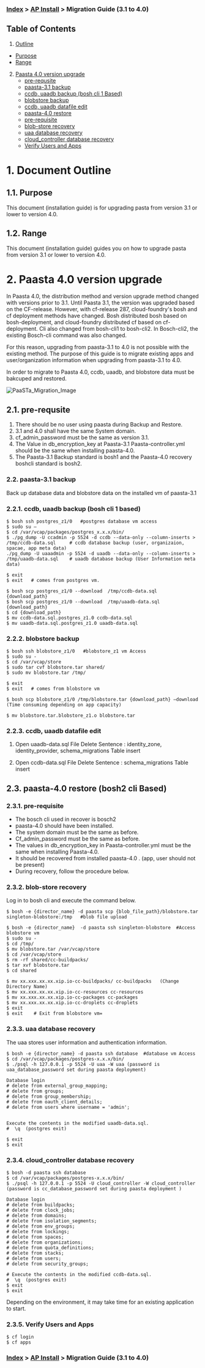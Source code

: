 ### [Index](https://github.com/PaaS-TA/Guide-eng/blob/master/README.md) > [AP Install](../README.md) > Migration Guide (3.1 to 4.0)

## Table of Contents

1. [Outline](#1)
  * [Purpose](#2)
  * [Range](#3)
2. [Paasta 4.0 version upgrade](#4)
	* [pre-requsite](#5)
	* [paasta-3.1 backup](#6)
    * [ccdb, uaadb backup (bosh cli 1 Based)](#7)
    * [blobstore backup](#8)
    * [ccdb, uaadb datafile edit](#9)
	* [paasta-4.0 restore](#10)
    * [pre-requisite](#11)
    * [blob-store recovery](#12)
    * [uaa database recovery](#13)
    * [cloud_controller database recovery](#14)
    * [Verify Users and Apps](#15)

# <div id='1'/>1.  Document Outline

## <div id='2'/>1.1.  Purpose
This document (installation guide) is for upgrading pasta from version 3.1 or lower to version 4.0.

## <div id='3'/>1.2.  Range
This document (installation guide) guides you on how to upgrade pasta from version 3.1 or lower to version 4.0.


# <div id='4'/>2. Paasta 4.0 version upgrade
In Paasta 4.0, the distribution method and version upgrade method changed with versions prior to 3.1. Until Paasta 3.1, the version was upgraded based on the CF-release. However, with cf-release 287, cloud-foundry's bosh and cf deployment methods have changed.
Bosh distributed bosh based on bosh-deployment, and cloud-foundry distributed cf based on cf-deployment. Cli also changed from bosh-cli1 to bosh-cli2. In Bosch-cli2, the existing Bosch-cli command was also changed.

For this reason, upgrading from paasta-3.1 to 4.0 is not possible with the existing method. The purpose of this guide is to migrate existing apps and user/organization information when upgrading from paasta-3.1 to 4.0.

In order to migrate to Paasta 4.0, ccdb, uaadb, and blobstore data must be bakcuped and restored.

![PaaSTa_Migration_Image]


## <div id='5'/>2.1.	pre-requsite

1.	There should be no user using paasta during Backup and Restore.
2.	3.1 and 4.0 shall have the same System domain.
3.	cf_admin_password must be the same as version 3.1.
4.	The Value in db_encryption_key at Paasta-3.1 Paasta-controller.yml should be the same when installing paasta-4.0. 
5.	The Paasta-3.1 Backup standard is bosh1 and the Paasta-4.0 recovery boshcli standard is bosh2.


### <div id='6'/>2.2.	paasta-3.1 backup

Back up database data and blobstore data on the installed vm of paasta-3.1


### <div id='7'/>2.2.1.	ccdb, uaadb backup (bosh cli 1 based)

```
$ bosh ssh postgres_z1/0   #postgres database vm access
$ sudo su –
$ cd /var/vcap/packages/postgres_x.x.x/bin/
$ ./pg_dump -U ccadmin -p 5524 -d ccdb --data-only --column-inserts > /tmp/ccdb-data.sql     # ccdb database backup (user, organizaion, spacae, app meta data)
./pg_dump -U uaaadmin -p 5524 -d uaadb --data-only --column-inserts > /tmp/uaadb-data.sql    # uaadb database backup (User Information meta data)

$ exit
$ exit   # comes from postgres vm.

$ bosh scp postgres_z1/0 --download  /tmp/ccdb-data.sql  {download_path}
$ bosh scp postgres_z1/0 --download  /tmp/uaadb-data.sql  {download_path}
$ cd {download_path}
$ mv ccdb-data.sql.postgres_z1.0 ccdb-data.sql
$ mv uaadb-data.sql.postgres_z1.0 uaadb-data.sql

```
### <div id='8'/>2.2.2.	blobstore backup

```
$ bosh ssh blobstore_z1/0   #blobstore_z1 vm Access
$ sudo su -
$ cd /var/vcap/store  
$ sudo tar cvf blobstore.tar shared/
$ sudo mv blobstore.tar /tmp/

$ exit
$ exit   # comes from blobstore vm

$ bosh scp blobstore_z1/0 /tmp/blobstore.tar {download_path} –download  (Time consuming depending on app capacity)

$ mv blobstore.tar.blobstore_z1.o blobstore.tar
```

### <div id='9'/>2.2.3.	ccdb, uaadb datafile edit


1)	Open uaadb-data.sql File
Delete Sentence : identity_zone, identity_provider, schema_migrations Table insert

2)	Open ccdb-data.sql File
Delete Sentence : schema_migrations Table insert



## <div id='10'/>2.3.	paasta-4.0 restore (bosh2 cli Based)

### <div id='11'/>2.3.1.	pre-requisite

-	The bosch cli used in recover is bosch2
-	paasta-4.0 should have been installed.
-	The system domain must be the same as before.
-	Cf_admin_password must be the same as before.
-	The values in db_encryption_key in Paasta-controller.yml must be the same when installing Paasta-4.0.
-	It should be recovered from installed paasta-4.0 . (app, user should not be present)
-	During recovery, follow the procedure below.

### <div id='12'/>2.3.2.	blob-store recovery

Log in to bosh cli and execute the command below.
```
$ bosh -e {director_name} -d paasta scp {blob_file_path}/blobstore.tar singleton-blobstore:/tmp   #blob file upload

$ bosh -e {director_name}  -d paasta ssh singleton-blobstore  #Access blobstore vm
$ sudo su - 
$ cd /tmp/
$ mv blobstore.tar /var/vcap/store
$ cd /var/vcap/store
$ rm -rf shared/cc-buildpacks/
$ tar xvf blobstore.tar
$ cd shared

$ mv xx.xxx.xx.xx.xip.io-cc-buildpacks/ cc-buildpacks   (Change Directory Name)
$ mv xx.xxx.xx.xx.xip.io-cc-resources cc-resources
$ mv xx.xxx.xx.xx.xip.io-cc-packages cc-packages
$ mv xx.xxx.xx.xx.xip.io-cc-droplets cc-droplets
$ exit
$ exit    # Exit from blobstore vm=
```

### <div id='13'/>2.3.3.	uaa database recovery
The uaa stores user information and authentication information.

```
$ bosh -e {director_name} -d paasta ssh database  #database vm Access
$ cd /var/vcap/packages/postgres-x.x.x/bin/
$ ./psql -h 127.0.0.1 -p 5524 -U uaa -W uaa (password is uaa_database_password set during paasta deployment)

Database login
# delete from external_group_mapping;
# delete from groups;
# delete from group_membership;
# delete from oauth_client_details;
# delete from users where username = 'admin';


Execute the contents in the modified uaadb-data.sql.
#  \q  (postgres exit)

$ exit 
$ exit
```

### <div id='14'/>2.3.4.	cloud_controller database recovery

```
$ bosh -d paasta ssh database
$ cd /var/vcap/packages/postgres-x.x.x/bin/
$ ./psql -h 127.0.0.1 -p 5524 -U cloud_controller -W cloud_controller (password is cc_database_password set during paasta deployment )

Database login
# delete from buildpacks;
# delete from clock_jobs;
# delete from domains;
# delete from isolation_segments;
# delete from env_groups; 
# delete from lockings;
# delete from spaces;
# delete from organizations;
# delete from quota_definitions;
# delete from stacks;
# delete from users;
# delete from security_groups;

# Execute the contents in the modified ccdb-data.sql.
#  \q  (postgres exit)
$ exit
$ exit
```
Depending on the environment, it may take time for an existing application to start.

### <div id='15'/>2.3.5.	Verify Users and Apps

```
$ cf login
$ cf apps 
```


[PaaSTa_Migration_Image]:./images/4.0_migration/paasta4.0-migration.png

### [Index](https://github.com/PaaS-TA/Guide-eng/blob/master/README.md) > [AP Install](../README.md) > Migration Guide (3.1 to 4.0)
